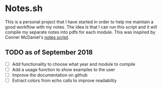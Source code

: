 # Notes.sh

This is a personal project that I have started in order to help me maintain a good workflow with my notes.
The idea is that I can run this script and it will compile my separate notes into pdfs for each module.
This was inspired by Conner McDaniel's [notes script](https://github.com/connermcd/notes).

## TODO as of September 2018
- [ ] Add functionality to choose what year and module to compile
- [ ] Add a usage function to show examples to the user
- [ ] Improve the documentation on github
- [ ] Extract colors from echo calls to improve readability
